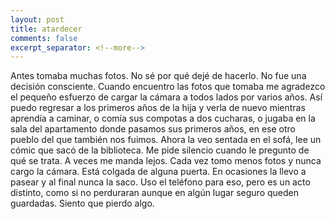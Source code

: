```yaml
--- 
layout: post 
title: atardecer 
comments: false 
excerpt_separator: <!--more--> 
--- 
```


Antes tomaba muchas fotos. No sé por qué dejé de hacerlo. No fue una decisión consciente. Cuando encuentro las fotos que tomaba me agradezco el pequeño esfuerzo de cargar la cámara a todos lados por varios años. Así puedo regresar a los primeros años de la hija y verla de nuevo mientras aprendía a caminar, o comía sus compotas a dos cucharas, o jugaba en la sala del apartamento donde pasamos sus primeros años, en ese otro pueblo del que también nos fuimos. Ahora la veo sentada en el sofá, lee un cómic que sacó de la biblioteca. Me pide silencio cuando le pregunto de qué se trata. A veces me manda lejos. Cada vez tomo menos fotos y nunca cargo la cámara. Está colgada de alguna puerta. En ocasiones la llevo a pasear y al final nunca la saco. Uso el teléfono para eso, pero es un acto distinto, como si no perduraran aunque en algún lugar seguro queden guardadas. Siento que pierdo algo. 
